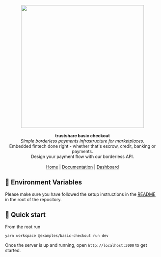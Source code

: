 <p align="center">
  <br/>
  <img width="400px" src="https://assets.staging.trustshare.io/trustshare-logo.png">
  <br/>
  <br/>
  <strong>trustshare basic checkout</strong>
  <br/>
  <i>Simple borderless payments infrastructure for marketplaces.</i>
  <br/>
  Embedded fintech done right - whether that's escrow, credit, banking or payments.
  <br/>
  Design your payment flow with our borderless API.
  <br/>
  <br/>
  <span>
    <a href="https://trustshare.co" target="_blank">Home</a>
    <span> | </span>
    <a href="https://docs.trustshare.io" target="_blank">Documentation</a>
    <span> | </span>
    <a href="https://dashboard.trustshare.io" target="_blank">Dashboard</a>
  </span>
</p>

## 🌳 Environment Variables

Please make sure you have followed the setup instructions in the [README](/README.md) in the root of the repository.

## 🚀 Quick start

From the root run

```bash
yarn workspace @examples/basic-checkout run dev
```

Once the server is up and running, open `http://localhost:3000` to get started.

